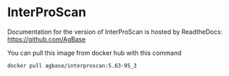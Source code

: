 # InterProScan

Documentation for the version of InterProScan is hosted by ReadtheDocs: https://github.com/AgBase

You can pull this image from docker hub with this command
```
docker pull agbase/interproscan:5.63-95_3
```
